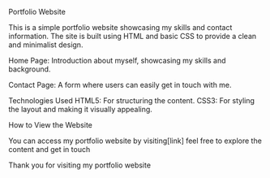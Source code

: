 Portfolio Website

This is a simple portfolio website showcasing my skills and contact information. The site is built using HTML and basic CSS to provide a clean and minimalist design.

Home Page: Introduction about myself, showcasing my skills and background.

Contact Page: A form where users can easily get in touch with me.

Technologies Used
HTML5: For structuring the content.
CSS3: For styling the layout and making it visually appealing.

How to View the Website

You can access my portfolio website by visiting[link] feel free to explore the content and get in touch

Thank you for visiting my portfolio website
